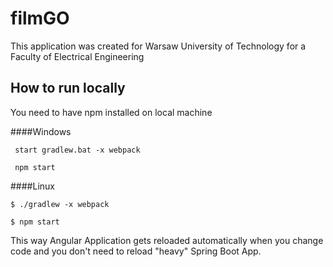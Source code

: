 # filmGO

This application was created for Warsaw University of Technology for a Faculty of Electrical Engineering

## How to run locally

You need to have npm installed on local machine

####Windows

     start gradlew.bat -x webpack

     npm start

####Linux

    $ ./gradlew -x webpack

    $ npm start

This way Angular Application gets reloaded automatically when you change code and you don't need to reload "heavy" Spring Boot App.
